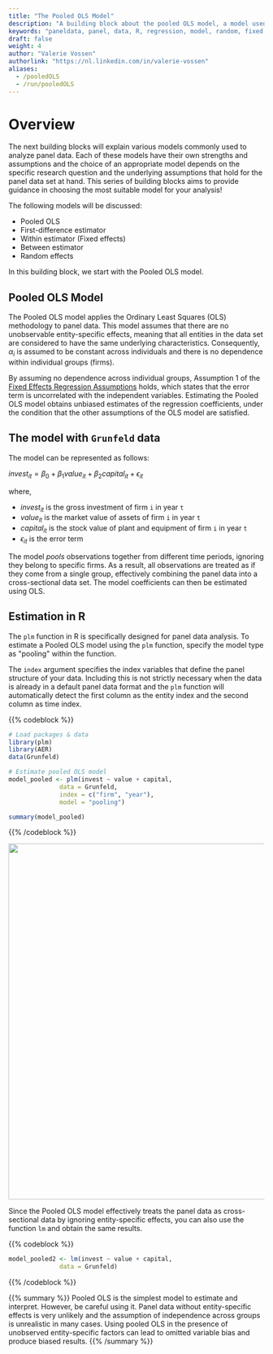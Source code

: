 ```yaml
---
title: "The Pooled OLS Model"
description: "A building block about the pooled OLS model, a model used to analyze panel data"
keywords: "paneldata, panel, data, R, regression, model, random, fixed, pooled, OLS, within, between"
draft: false
weight: 4
author: "Valerie Vossen"
authorlink: "https://nl.linkedin.com/in/valerie-vossen"
aliases:
  - /pooledOLS
  - /run/pooledOLS
---
```


# Overview

The next building blocks will explain various models commonly used to analyze panel data. Each of these models have their own strengths and assumptions and the choice of an appropriate model depends on the specific research question and the underlying assumptions that hold for the panel data set at hand. This series of building blocks aims to provide guidance in choosing the most suitable model for your analysis!

The following models will be discussed: 
- Pooled OLS
- First-difference estimator
- Within estimator (Fixed effects)
- Between estimator
- Random effects

In this building block, we start with the Pooled OLS model.

## Pooled OLS Model

The Pooled OLS model applies the Ordinary Least Squares (OLS) methodology to panel data. This model assumes that there are no unobservable entity-specific effects, meaning that all entities in the data set are considered to have the same underlying characteristics. Consequently, $\alpha_i$ is assumed to be constant across individuals and there is no dependence within individual groups (firms). 

By assuming no dependence across individual groups, Assumption 1 of the [Fixed Effects Regression Assumptions](/fixedeffectsassumptions) holds, which states that the error term is uncorrelated with the independent variables. Estimating the Pooled OLS model obtains unbiased estimates of the regression coefficients, under the condition that the other assumptions of the OLS model are satisfied.

## The model with `Grunfeld` data
The model can be represented as follows:


$invest_{it} = \beta_0 + \beta_1 value_{it} + \beta_2 capital_{it} + \epsilon_{it}$

where,
- $invest_{it}$ is the gross investment of firm `i` in year `t`
- $value_{it}$ is the market value of assets of firm `i` in year `t`
- $capital_{it}$ is the stock value of plant and equipment of firm `i` in year `t`
- $\epsilon_{it}$ is the error term

The model *pools* observations together from different time periods, ignoring they belong to specific firms. As a result, all observations are treated as if they come from a single group, effectively combining the panel data into a cross-sectional data set. The model coefficients can then be estimated using OLS. 


## Estimation in R
The `plm` function in R is specifically designed for panel data analysis. To estimate a Pooled OLS model using the `plm` function, specify the model type as "pooling" within the function. 

The `index` argument specifies the index variables that define the panel structure of your data. Including this is not strictly necessary when the data is already in a default panel data format and the `plm` function will automatically detect the first column as the entity index and the second column as time index. 

{{% codeblock %}}
```R
# Load packages & data
library(plm)
library(AER) 
data(Grunfeld) 

# Estimate pooled OLS model
model_pooled <- plm(invest ~ value + capital, 
              data = Grunfeld, 
              index = c("firm", "year"), 
              model = "pooling")

summary(model_pooled)
```
{{% /codeblock %}}

<p align = "center">
<img src = "../images/summarypooledols.png" width="700">
</p>

Since the Pooled OLS model effectively treats the panel data as cross-sectional data by ignoring entity-specific effects, you can also use the function `lm` and obtain the same results.

{{% codeblock %}}
```R
model_pooled2 <- lm(invest ~ value + capital, 
              data = Grunfeld)
```
{{% /codeblock %}}

{{% summary %}}
Pooled OLS is the simplest model to estimate and interpret. However, be careful using it. Panel data without entity-specific effects is very unlikely and the assumption of independence across groups is unrealistic in many cases. Using pooled OLS in the presence of unobserved entity-specific factors can lead to omitted variable bias and produce biased results.
{{% /summary %}}